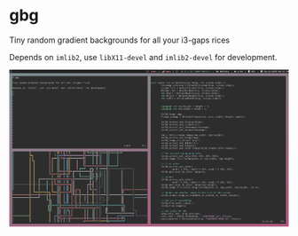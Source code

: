 # gbg

Tiny random gradient backgrounds for all your i3-gaps rices

Depends on `imlib2`, use `libX11-devel` and `imlib2-devel` for development.

![screenshot.png](screenshot.png)

